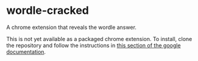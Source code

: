 # wordle-cracked
A chrome extension that reveals the wordle answer. 

This is not yet available as a packaged chrome extension. To install, clone the repository and follow the instructions in [this section of the google documentation](https://developer.chrome.com/docs/extensions/mv3/getstarted/#unpacked).


